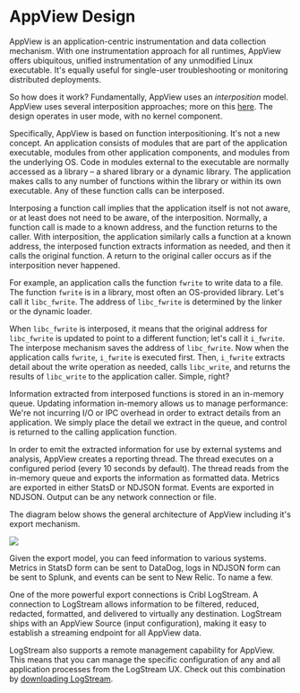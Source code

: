 # AppView Design

AppView is an application-centric instrumentation and data collection mechanism. With one instrumentation approach for all runtimes, AppView offers ubiquitous, unified instrumentation of any unmodified Linux executable. It&#39;s equally useful for single-user troubleshooting or monitoring distributed deployments.

So how does it work? Fundamentally, AppView uses an _interposition_ model. AppView uses several interposition approaches; more on this [here](Interposition_Mechanisms.md). The design operates in user mode, with no kernel component.

Specifically, AppView is based on function interpositioning. It&#39;s not a new concept. An application consists of modules that are part of the application executable, modules from other application components, and modules from the underlying OS. Code in modules external to the executable are normally accessed as a library – a shared library or a dynamic library. The application makes calls to any number of functions within the library or within its own executable. Any of these function calls can be interposed.

Interposing a function call implies that the application itself is not not aware, or at least does not need to be aware, of the interposition. Normally, a function call is made to a known address, and the function returns to the caller. With interposition, the application similarly calls a function at a known address, the interposed function extracts information as needed, and then it calls the original function. A return to the original caller occurs as if the interposition never happened. 

For example, an application calls the function `fwrite` to write data to a file. The function `fwrite` is in a library, most often an OS-provided library. Let&#39;s call it `libc_fwrite`. The address of `libc_fwrite` is determined by the linker or the dynamic loader.

When `libc_fwrite` is interposed, it means that the original address for `libc_fwrite` is updated to point to a different function; let&#39;s call it `i_fwrite`. The interpose mechanism saves the address of `libc_fwrite`. Now when the application calls `fwrite`, `i_fwrite` is executed first. Then, `i_fwrite` extracts detail about the write operation as needed, calls `libc_write`, and returns the results of `libc_write` to the application caller. Simple, right?

Information extracted from interposed functions is stored in an in-memory queue. Updating information in-memory allows us to manage performance: We&#39;re not incurring I/O or IPC overhead in order to extract details from an application. We simply place the detail we extract in the queue, and control is returned to the calling application function.

In order to emit the extracted information for use by external systems and analysis, AppView creates a reporting thread. The thread executes on a configured period (every 10 seconds by default). The thread reads from the in-memory queue and exports the information as formatted data. Metrics are exported in either StatsD or NDJSON format. Events are exported in NDJSON. Output can be any network connection or file.

The diagram below shows the general architecture of AppView including it's export mechanism.

![](images/sysdesign.png)

Given the export model, you can feed information to various systems. Metrics in StatsD form can be sent to DataDog, logs in NDJSON form can be sent to Splunk, and events can be sent to New Relic. To name a few.

One of the more powerful export connections is Cribl LogStream. A connection to LogStream allows information to be filtered, reduced, redacted, formatted, and delivered to virtually any destination. LogStream ships with an AppView Source (input configuration), making it easy to establish a streaming endpoint for all AppView data.

LogStream also supports a remote management capability for AppView. This means that you can manage the specific configuration of any and all application processes from the LogStream UX. Check out this combination by [downloading LogStream](https://cribl.io/download/).

